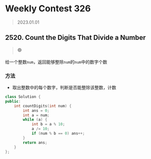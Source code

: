 # Weekly Contest 326
> 2023.01.01

## 2520. Count the Digits That Divide a Number

> :green_circle:

给一个整数`num`，返回能够整除`num`的`num`中的数字个数

### 方法

- 取出整数中的每个数字，判断是否能整除该整数，计数

```cpp
class Solution {
public:
    int countDigits(int num) {
        int ans = 0;
        int a = num;
        while (a) {
            int b = a % 10;
            a /= 10;
            if (num % b == 0) ans++;
        }
        return ans;
    }
};
```

